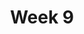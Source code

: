 ---
    title: Week 9
    weekNumber: 9
    days:
      - date: 2021-11-16
        events:
          "**15**{: .label .label-gray } Independence":
      - date: 2021-11-18
        events:
          "**16**{: .label .label-gray } Naive Bayes":
---